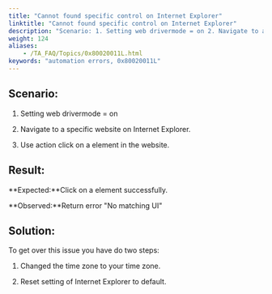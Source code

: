 ```yaml
--- 
title: "Cannot found specific control on Internet Explorer"
linktitle: "Cannot found specific control on Internet Explorer"
description: "Scenario: 1. Setting web drivermode = on 2. Navigate to a specific website on Internet Explorer. 3. Use action click on a element in the website. Result: Expected: Click on a element successfully. ..."
weight: 124
aliases: 
    - /TA_FAQ/Topics/0x80020011L.html
keywords: "automation errors, 0x80020011L"
---
```


## Scenario:

1. Setting web drivermode = on

2. Navigate to a specific website on Internet Explorer.

3. Use action click on a element in the website.

## Result:

**Expected:**Click on a element successfully.

**Observed:**Return error "No matching UI"

## Solution:

To get over this issue you have do two steps:

1. Changed the time zone to your time zone.

2. Reset setting of Internet Explorer to default.






